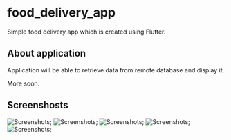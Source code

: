 # food_delivery_app

Simple food delivery app which is created using Flutter.

## About application

Application will be able to retrieve data from remote database and display it.

More soon.

## Screenshosts

![Screenshots]("screenshots/Screenshot_1.png");
![Screenshots]("screenshots/Screenshot_2.png");
![Screenshots]("screenshots/Screenshot_3.png");
![Screenshots]("screenshots/Screenshot_4.png");
![Screenshots]("screenshots/Screenshot_5.png");
